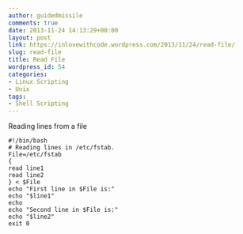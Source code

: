 ```yaml
---
author: guidedmissile
comments: true
date: 2013-11-24 14:13:29+00:00
layout: post
link: https://inlovewithcode.wordpress.com/2013/11/24/read-file/
slug: read-file
title: Read File
wordpress_id: 54
categories:
- Linux Scripting
- Unix
tags:
- Shell Scripting
---
```


Reading lines from a file

    
    #!/bin/bash
    # Reading lines in /etc/fstab.
    File=/etc/fstab
    {
    read line1
    read line2
    } < $File
    echo "First line in $File is:"
    echo "$line1"
    echo
    echo "Second line in $File is:"
    echo "$line2"
    exit 0
    
